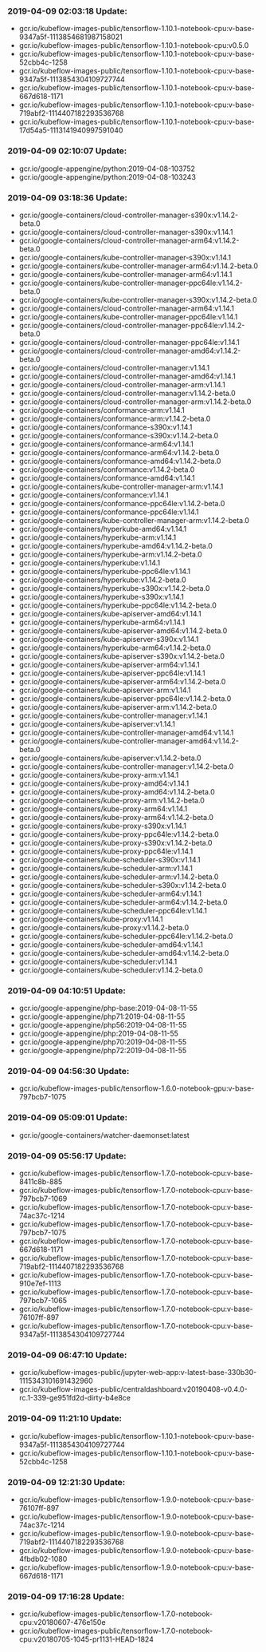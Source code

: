 ### 2019-04-09 02:03:18 Update:

- gcr.io/kubeflow-images-public/tensorflow-1.10.1-notebook-cpu:v-base-9347a5f-1113854681987158021
- gcr.io/kubeflow-images-public/tensorflow-1.10.1-notebook-cpu:v0.5.0
- gcr.io/kubeflow-images-public/tensorflow-1.10.1-notebook-cpu:v-base-52cbb4c-1258
- gcr.io/kubeflow-images-public/tensorflow-1.10.1-notebook-cpu:v-base-9347a5f-1113854304109727744
- gcr.io/kubeflow-images-public/tensorflow-1.10.1-notebook-cpu:v-base-667d618-1171
- gcr.io/kubeflow-images-public/tensorflow-1.10.1-notebook-cpu:v-base-719abf2-1114407182293536768
- gcr.io/kubeflow-images-public/tensorflow-1.10.1-notebook-cpu:v-base-17d54a5-1113141940997591040
### 2019-04-09 02:10:07 Update:

- gcr.io/google-appengine/python:2019-04-08-103752
- gcr.io/google-appengine/python:2019-04-08-103243
### 2019-04-09 03:18:36 Update:

- gcr.io/google-containers/cloud-controller-manager-s390x:v1.14.2-beta.0
- gcr.io/google-containers/cloud-controller-manager-s390x:v1.14.1
- gcr.io/google-containers/cloud-controller-manager-arm64:v1.14.2-beta.0
- gcr.io/google-containers/kube-controller-manager-s390x:v1.14.1
- gcr.io/google-containers/kube-controller-manager-arm64:v1.14.2-beta.0
- gcr.io/google-containers/kube-controller-manager-arm64:v1.14.1
- gcr.io/google-containers/kube-controller-manager-ppc64le:v1.14.2-beta.0
- gcr.io/google-containers/kube-controller-manager-s390x:v1.14.2-beta.0
- gcr.io/google-containers/cloud-controller-manager-arm64:v1.14.1
- gcr.io/google-containers/kube-controller-manager-ppc64le:v1.14.1
- gcr.io/google-containers/cloud-controller-manager-ppc64le:v1.14.2-beta.0
- gcr.io/google-containers/cloud-controller-manager-ppc64le:v1.14.1
- gcr.io/google-containers/cloud-controller-manager-amd64:v1.14.2-beta.0
- gcr.io/google-containers/cloud-controller-manager:v1.14.1
- gcr.io/google-containers/cloud-controller-manager-amd64:v1.14.1
- gcr.io/google-containers/cloud-controller-manager-arm:v1.14.1
- gcr.io/google-containers/cloud-controller-manager:v1.14.2-beta.0
- gcr.io/google-containers/cloud-controller-manager-arm:v1.14.2-beta.0
- gcr.io/google-containers/conformance-arm:v1.14.1
- gcr.io/google-containers/conformance-arm:v1.14.2-beta.0
- gcr.io/google-containers/conformance-s390x:v1.14.1
- gcr.io/google-containers/conformance-s390x:v1.14.2-beta.0
- gcr.io/google-containers/conformance-arm64:v1.14.1
- gcr.io/google-containers/conformance-arm64:v1.14.2-beta.0
- gcr.io/google-containers/conformance-amd64:v1.14.2-beta.0
- gcr.io/google-containers/conformance:v1.14.2-beta.0
- gcr.io/google-containers/conformance-amd64:v1.14.1
- gcr.io/google-containers/kube-controller-manager-arm:v1.14.1
- gcr.io/google-containers/conformance:v1.14.1
- gcr.io/google-containers/conformance-ppc64le:v1.14.2-beta.0
- gcr.io/google-containers/conformance-ppc64le:v1.14.1
- gcr.io/google-containers/kube-controller-manager-arm:v1.14.2-beta.0
- gcr.io/google-containers/hyperkube-amd64:v1.14.1
- gcr.io/google-containers/hyperkube-arm:v1.14.1
- gcr.io/google-containers/hyperkube-amd64:v1.14.2-beta.0
- gcr.io/google-containers/hyperkube-arm:v1.14.2-beta.0
- gcr.io/google-containers/hyperkube:v1.14.1
- gcr.io/google-containers/hyperkube-ppc64le:v1.14.1
- gcr.io/google-containers/hyperkube:v1.14.2-beta.0
- gcr.io/google-containers/hyperkube-s390x:v1.14.2-beta.0
- gcr.io/google-containers/hyperkube-s390x:v1.14.1
- gcr.io/google-containers/hyperkube-ppc64le:v1.14.2-beta.0
- gcr.io/google-containers/kube-apiserver-amd64:v1.14.1
- gcr.io/google-containers/hyperkube-arm64:v1.14.1
- gcr.io/google-containers/kube-apiserver-amd64:v1.14.2-beta.0
- gcr.io/google-containers/kube-apiserver-s390x:v1.14.1
- gcr.io/google-containers/hyperkube-arm64:v1.14.2-beta.0
- gcr.io/google-containers/kube-apiserver-s390x:v1.14.2-beta.0
- gcr.io/google-containers/kube-apiserver-arm64:v1.14.1
- gcr.io/google-containers/kube-apiserver-ppc64le:v1.14.1
- gcr.io/google-containers/kube-apiserver-arm64:v1.14.2-beta.0
- gcr.io/google-containers/kube-apiserver-arm:v1.14.1
- gcr.io/google-containers/kube-apiserver-ppc64le:v1.14.2-beta.0
- gcr.io/google-containers/kube-apiserver-arm:v1.14.2-beta.0
- gcr.io/google-containers/kube-controller-manager:v1.14.1
- gcr.io/google-containers/kube-apiserver:v1.14.1
- gcr.io/google-containers/kube-controller-manager-amd64:v1.14.1
- gcr.io/google-containers/kube-controller-manager-amd64:v1.14.2-beta.0
- gcr.io/google-containers/kube-apiserver:v1.14.2-beta.0
- gcr.io/google-containers/kube-controller-manager:v1.14.2-beta.0
- gcr.io/google-containers/kube-proxy-arm:v1.14.1
- gcr.io/google-containers/kube-proxy-amd64:v1.14.1
- gcr.io/google-containers/kube-proxy-amd64:v1.14.2-beta.0
- gcr.io/google-containers/kube-proxy-arm:v1.14.2-beta.0
- gcr.io/google-containers/kube-proxy-arm64:v1.14.1
- gcr.io/google-containers/kube-proxy-arm64:v1.14.2-beta.0
- gcr.io/google-containers/kube-proxy-s390x:v1.14.1
- gcr.io/google-containers/kube-proxy-ppc64le:v1.14.2-beta.0
- gcr.io/google-containers/kube-proxy-s390x:v1.14.2-beta.0
- gcr.io/google-containers/kube-proxy-ppc64le:v1.14.1
- gcr.io/google-containers/kube-scheduler-s390x:v1.14.1
- gcr.io/google-containers/kube-scheduler-arm:v1.14.1
- gcr.io/google-containers/kube-scheduler-arm:v1.14.2-beta.0
- gcr.io/google-containers/kube-scheduler-s390x:v1.14.2-beta.0
- gcr.io/google-containers/kube-scheduler-arm64:v1.14.1
- gcr.io/google-containers/kube-scheduler-arm64:v1.14.2-beta.0
- gcr.io/google-containers/kube-scheduler-ppc64le:v1.14.1
- gcr.io/google-containers/kube-proxy:v1.14.1
- gcr.io/google-containers/kube-proxy:v1.14.2-beta.0
- gcr.io/google-containers/kube-scheduler-ppc64le:v1.14.2-beta.0
- gcr.io/google-containers/kube-scheduler-amd64:v1.14.1
- gcr.io/google-containers/kube-scheduler-amd64:v1.14.2-beta.0
- gcr.io/google-containers/kube-scheduler:v1.14.1
- gcr.io/google-containers/kube-scheduler:v1.14.2-beta.0
### 2019-04-09 04:10:51 Update:

- gcr.io/google-appengine/php-base:2019-04-08-11-55
- gcr.io/google-appengine/php71:2019-04-08-11-55
- gcr.io/google-appengine/php56:2019-04-08-11-55
- gcr.io/google-appengine/php:2019-04-08-11-55
- gcr.io/google-appengine/php70:2019-04-08-11-55
- gcr.io/google-appengine/php72:2019-04-08-11-55
### 2019-04-09 04:56:30 Update:

- gcr.io/kubeflow-images-public/tensorflow-1.6.0-notebook-gpu:v-base-797bcb7-1075
### 2019-04-09 05:09:01 Update:

- gcr.io/google-containers/watcher-daemonset:latest
### 2019-04-09 05:56:17 Update:

- gcr.io/kubeflow-images-public/tensorflow-1.7.0-notebook-cpu:v-base-8411c8b-885
- gcr.io/kubeflow-images-public/tensorflow-1.7.0-notebook-cpu:v-base-797bcb7-1069
- gcr.io/kubeflow-images-public/tensorflow-1.7.0-notebook-cpu:v-base-74ac37c-1214
- gcr.io/kubeflow-images-public/tensorflow-1.7.0-notebook-cpu:v-base-797bcb7-1075
- gcr.io/kubeflow-images-public/tensorflow-1.7.0-notebook-cpu:v-base-667d618-1171
- gcr.io/kubeflow-images-public/tensorflow-1.7.0-notebook-cpu:v-base-719abf2-1114407182293536768
- gcr.io/kubeflow-images-public/tensorflow-1.7.0-notebook-cpu:v-base-910e7ef-1113
- gcr.io/kubeflow-images-public/tensorflow-1.7.0-notebook-cpu:v-base-797bcb7-1065
- gcr.io/kubeflow-images-public/tensorflow-1.7.0-notebook-cpu:v-base-76107ff-897
- gcr.io/kubeflow-images-public/tensorflow-1.7.0-notebook-cpu:v-base-9347a5f-1113854304109727744
### 2019-04-09 06:47:10 Update:

- gcr.io/kubeflow-images-public/jupyter-web-app:v-latest-base-330b30-1115343101691432960
- gcr.io/kubeflow-images-public/centraldashboard:v20190408-v0.4.0-rc.1-339-ge951fd2d-dirty-b4e8ce
### 2019-04-09 11:21:10 Update:

- gcr.io/kubeflow-images-public/tensorflow-1.10.1-notebook-cpu:v-base-9347a5f-1113854304109727744
- gcr.io/kubeflow-images-public/tensorflow-1.10.1-notebook-cpu:v-base-52cbb4c-1258
### 2019-04-09 12:21:30 Update:

- gcr.io/kubeflow-images-public/tensorflow-1.9.0-notebook-cpu:v-base-76107ff-897
- gcr.io/kubeflow-images-public/tensorflow-1.9.0-notebook-cpu:v-base-74ac37c-1214
- gcr.io/kubeflow-images-public/tensorflow-1.9.0-notebook-cpu:v-base-719abf2-1114407182293536768
- gcr.io/kubeflow-images-public/tensorflow-1.9.0-notebook-cpu:v-base-4fbdb02-1080
- gcr.io/kubeflow-images-public/tensorflow-1.9.0-notebook-cpu:v-base-667d618-1171
### 2019-04-09 17:16:28 Update:

- gcr.io/kubeflow-images-public/tensorflow-1.7.0-notebook-cpu:v20180607-476e150e
- gcr.io/kubeflow-images-public/tensorflow-1.7.0-notebook-cpu:v20180705-1045-pr1131-HEAD-1824
